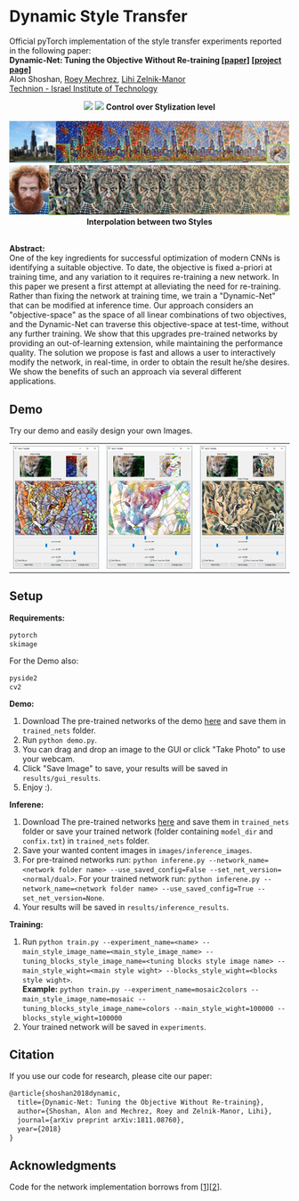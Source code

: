 # Dynamic Style Transfer
Official pyTorch implementation of the style transfer experiments reported in the following paper:<br>
**Dynamic-Net: Tuning the Objective Without Re-training [[paper]](https://arxiv.org/abs/1811.08760) [[project page]](https://cgm.technion.ac.il/Computer-Graphics-Multimedia/Software/DynamicNet/)**<br>
Alon Shoshan, [Roey Mechrez](http://cgm.technion.ac.il/people/Roey/), [Lihi Zelnik-Manor](http://lihi.eew.technion.ac.il/)<br>
[Technion - Israel Institute of Technology](http://cgm.technion.ac.il/)


<div align='center'>
  <img src='images/readme_images/lioness_feathers.png'>
  <img src='images/readme_images/opera_on_white_II.png'>
  <b>Control over Stylization level</b><br>
  <br>
  <img src='images/readme_images/chicago_colors2mosaic.png'>
  <img src='images/readme_images/tormund_udnie2waterfall.png'>
  <b>Interpolation between two Styles</b><br>
  <br>
</div>


**Abstract:**<br>
One of the key ingredients for successful optimization of modern CNNs is identifying a suitable objective. To date, the objective is fixed a-priori at training time, and any variation to it requires re-training a new network. In this paper we present a first attempt at alleviating the need for re-training. Rather than fixing the network at training time, we train a "Dynamic-Net" that can be modified at inference time. Our approach considers an "objective-space" as the space of all linear combinations of two objectives, and the Dynamic-Net can traverse this objective-space at test-time, without any further training. We show that this upgrades pre-trained networks by providing an out-of-learning extension, while maintaining the performance quality. The solution we propose is fast and allows a user to interactively modify the network, in real-time, in order to obtain the result he/she desires. We show the benefits of such an approach via several different applications.

## Demo
Try our demo and easily design your own Images.
<div align='center'>
  <table style="width:100%">
    <tr>
      <!--<th><img src='images/readme_images/lioness_demo_0.PNG'></th>
      <th><img src='images/readme_images/lioness_demo_1.PNG'></th>-->
      <th><img src='images/readme_images/lioness_demo_with_input_0.PNG'></th>
      <th><img src='images/readme_images/lioness_demo_with_input_1.PNG'></th>
      <th><img src='images/readme_images/lioness_demo_with_input_2.PNG'></th>
    </tr>
  </table>
</div>

## Setup

**Requirements:**<br>
```
pytorch
skimage
```
For the Demo also:
```
pyside2
cv2
```


**Demo:**<br>
1. Download The pre-trained networks of the demo [here](https://drive.google.com/drive/folders/1zdxj94Y9754-dSxYKdSBe7BzzNmtenlr?usp=sharing) and save them in `trained_nets` folder.
2. Run `python demo.py`.
3. You can drag and drop an image to the GUI or click "Take Photo" to use your webcam.
4. Click "Save Image" to save, your results will be saved in `results/gui_results`.
5. Enjoy :).

**Inferene:**<br>
1. Download The pre-trained networks [here](https://drive.google.com/drive/folders/1zdxj94Y9754-dSxYKdSBe7BzzNmtenlr?usp=sharing) and save them in `trained_nets` folder or save your trained network (folder containing `model_dir` and `confix.txt`) in `trained_nets` folder.
2. Save your wanted content images in `images/inference_images`.
3. For pre-trained networks run: `python inferene.py --network_name=<network folder name> --use_saved_config=False --set_net_version=<normal/dual>`. For your trained network run: `python inferene.py --network_name=<network folder name> --use_saved_config=True --set_net_version=None`.
4. Your results will be saved in `results/inference_results`.

**Training:**<br>
1. Run `python train.py --experiment_name=<name> --main_style_image_name=<main_style_image_name> --tuning_blocks_style_image_name=<tuning blocks style image name> --main_style_wight=<main style wight> --blocks_style_wight=<blocks style wight>`.<br>
**Example:** `python train.py --experiment_name=mosaic2colors --main_style_image_name=mosaic --tuning_blocks_style_image_name=colors --main_style_wight=100000 --blocks_style_wight=100000`
2. Your trained network will be saved in `experiments`.

## Citation
If you use our code for research, please cite our paper:
```
@article{shoshan2018dynamic,
  title={Dynamic-Net: Tuning the Objective Without Re-training},
  author={Shoshan, Alon and Mechrez, Roey and Zelnik-Manor, Lihi},
  journal={arXiv preprint arXiv:1811.08760},
  year={2018}
}
```

## Acknowledgments
Code for the network implementation borrows from [[1](https://github.com/pytorch/examples/tree/master/fast_neural_style)][[2](https://github.com/ceshine/fast-neural-style)].








